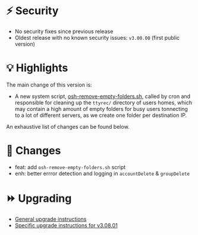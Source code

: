 # :zap: Security

- No security fixes since previous release
- Oldest release with no known security issues: `v3.00.00` (first public version)

# :bulb: Highlights

The main change of this version is:

- A new system script, [osh-remove-empty-folders.sh](https://ovh.github.io/the-bastion/administration/configuration/osh-remove-empty-folders_conf.html), called by cron and responsible for cleaning up the ``ttyrec/`` directory of users homes, which may contain a high amount of empty folders for busy users tonnecting to a lot of different servers, as we create one folder per destination IP.

An exhaustive list of changes can be found below.

# :pushpin: Changes

- feat: add `osh-remove-empty-folders.sh` script                                                                                                                            
- enh: better errror detection and logging in `accountDelete` & `groupDelete`

# :fast_forward: Upgrading

- [General upgrade instructions](https://ovh.github.io/the-bastion/installation/upgrading.html)
- [Specific upgrade instructions for v3.08.01](https://ovh.github.io/the-bastion/installation/upgrading.html#v3-08-01-2022-01-19)
